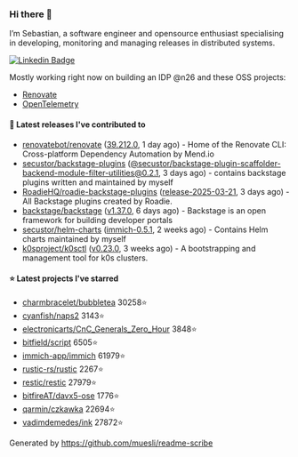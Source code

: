 ### Hi there 👋

I’m Sebastian, a software engineer and opensource enthusiast specialising in developing, monitoring and managing releases in distributed systems.    

[![Linkedin Badge](https://img.shields.io/badge/-LinkedIn-blue?style=flat&logo=Linkedin&logoColor=white&link=https://www.linkedin.com/in/sebastian-poxhofer/)](https://www.linkedin.com/in/sebastian-poxhofer/)

Mostly working right now on building an IDP @n26 and these OSS projects:
- [Renovate](https://github.com/renovatebot/renovate)
- [OpenTelemetry](https://github.com/open-telemetry)



#### 🚀 Latest releases I've contributed to

- [renovatebot/renovate](https://github.com/renovatebot/renovate) ([39.212.0](https://github.com/renovatebot/renovate/releases/tag/39.212.0), 1 day ago) - Home of the Renovate CLI: Cross-platform Dependency Automation by Mend.io
- [secustor/backstage-plugins](https://github.com/secustor/backstage-plugins) ([@secustor/backstage-plugin-scaffolder-backend-module-filter-utilities@0.2.1](https://github.com/secustor/backstage-plugins/releases/tag/%40secustor/backstage-plugin-scaffolder-backend-module-filter-utilities%400.2.1), 3 days ago) - contains backstage plugins written and maintained by myself
- [RoadieHQ/roadie-backstage-plugins](https://github.com/RoadieHQ/roadie-backstage-plugins) ([release-2025-03-21](https://github.com/RoadieHQ/roadie-backstage-plugins/releases/tag/release-2025-03-21), 3 days ago) - All Backstage plugins created by Roadie.
- [backstage/backstage](https://github.com/backstage/backstage) ([v1.37.0](https://github.com/backstage/backstage/releases/tag/v1.37.0), 6 days ago) - Backstage is an open framework for building developer portals
- [secustor/helm-charts](https://github.com/secustor/helm-charts) ([immich-0.5.1](https://github.com/secustor/helm-charts/releases/tag/immich-0.5.1), 2 weeks ago) - Contains Helm charts maintained by myself
- [k0sproject/k0sctl](https://github.com/k0sproject/k0sctl) ([v0.23.0](https://github.com/k0sproject/k0sctl/releases/tag/v0.23.0), 3 weeks ago) - A bootstrapping and management tool for k0s clusters.

#### ⭐ Latest projects I've starred

- [charmbracelet/bubbletea](https://github.com/charmbracelet/bubbletea) 30258⭐
- [cyanfish/naps2](https://github.com/cyanfish/naps2) 3143⭐
- [electronicarts/CnC_Generals_Zero_Hour](https://github.com/electronicarts/CnC_Generals_Zero_Hour) 3848⭐
- [bitfield/script](https://github.com/bitfield/script) 6505⭐
- [immich-app/immich](https://github.com/immich-app/immich) 61979⭐
- [rustic-rs/rustic](https://github.com/rustic-rs/rustic) 2267⭐
- [restic/restic](https://github.com/restic/restic) 27979⭐
- [bitfireAT/davx5-ose](https://github.com/bitfireAT/davx5-ose) 1776⭐
- [qarmin/czkawka](https://github.com/qarmin/czkawka) 22694⭐
- [vadimdemedes/ink](https://github.com/vadimdemedes/ink) 27872⭐



Generated by https://github.com/muesli/readme-scribe
